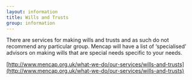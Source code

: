 ```yaml
---
layout: information
title: Wills and Trusts
group: information
---
```


There are services for making wills and trusts and as such do not recommend any particular group. Mencap will have a list of ‘specialised’ advisors on making wills that are special needs specific to your needs.

[http://www.mencap.org.uk/what-we-do/our-services/wills-and-trusts](http://www.mencap.org.uk/what-we-do/our-services/wills-and-trusts)